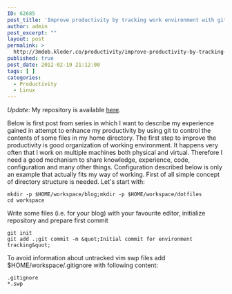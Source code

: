 ```yaml
---
ID: 62685
post_title: 'Improve productivity by tracking work environment with git &#8211; preparation'
author: admin
post_excerpt: ""
layout: post
permalink: >
  http://3mdeb.kleder.co/productivity/improve-productivity-by-tracking-work-environment-with-git-preparation/
published: true
post_date: 2012-02-19 21:12:00
tags: [ ]
categories:
  - Productivity
  - Linux
---
```

_Update_: My repository is available 
[here](https://github.com/pietrushnic/workspace.git).

Below is first post from series in which I want to describe my experience gained 
in attempt to enhance my productivity by using git to control the contents of 
some files in my home directory. The first step to improve the productivity 
is good organization of working environment. It happens very often that I work 
on multiple machines both physical and virtual. Therefore I need a 
good mechanism to share knowledge, experience, code, configuration and many 
other things. Configuration described below is only an example that actually 
fits my way of working.  First of all simple concept of directory structure is 
needed. Let's start with:  
```
mkdir -p $HOME/workspace/blog;mkdir -p $HOME/workspace/dotfiles
cd workspace 
```

Write some files (i.e. for your blog) with your favourite editor, initialize 
repository and prepare first commit  
```
git init
git add .;git commit -m &quot;Initial commit for environment tracking&quot; 
```

To avoid information about untracked vim swp files add $HOME/workspace/.gitignore with following content:  
```
.gitignore
*.swp
```